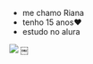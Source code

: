- me chamo Riana
- tenho 15 anos❤️
- estudo no alura

![](https://media1.tenor.com/m/0_viatxpRjkAAAAC/clawdeen-monster-high.gif)
￼

